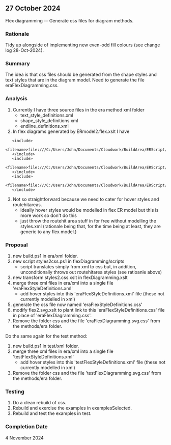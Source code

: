 
## 27 October 2024
Flex diagramming -- Generate css files for diagram methods.   

### Rationale
Tidy up alongside of implementing new even-odd fill colours (see change log 28-Oct-2024).

### Summary
The idea is that css files should be generated from the shape styles and text styles that are in the diagram model.
Need to generate the file eraFlexDiagramming.css.

### Analysis

1. Currently I have three source files in the era method xml folder 
   + text_style_definitions.xml
   + shape_style_definitions.xml
   + endline_definitions.xml
2. In flex diagrams generated by ERmodel2.flex.xslt I have
```
   <include>
      <filename>file:///C:/Users/John/Documents/Cloudwork/BuildArea/ERScript/scripts/../flexDiagramming/methods/era/xml/text_style_definitions.xml</filename>
   </include>
   <include>
      <filename>file:///C:/Users/John/Documents/Cloudwork/BuildArea/ERScript/scripts/../flexDiagramming/methods/era/xml/shape_style_definitions.xml</filename>
   </include>
   <include>
      <filename>file:///C:/Users/John/Documents/Cloudwork/BuildArea/ERScript/scripts/../flexDiagramming/methods/era/xml/endline_style_definitions.xml</filename>
   </include>
```
3. Not so straightforward because we need to cater for hover styles and routehitareas.
   + ideally hover styles would be modelled in flex ER model but this is more work so don't do this
   + just throw the routehit area stuff in for free without modelling the styles.xml 
     (rationale being that, for the time being at least, they are generic to any flex model.)

### Proposal
1. new build.ps1 in era/xml folder.
2. new script styles2css.ps1 in flexDiagramming/scripts
   + script translates simply from xml to css but, in addition, unconditionally throws out routehitarea styles (see ratioanle above)
3. new transform styles2.css.xslt in flexDiagramming.xslt
4. merge three xml files in era/xml into a single file 'eraFlexStyleDefinitions.xml'
   + add hover styles into this 'eraFlexStyleDefinitions.xml' file (these not currently modelled in xml) 
5. generate the css file now named 'eraFlexStyleDefinitions.css'
6. modify flex2.svg.xslt to plant link to this 'eraFlexStyleDefinitions.css' file in place of 'eraFlexDiagramming.css'.
7. Remove the folder css and the file 'eraFlexDiagramming.svg.css' from the methods/era folder. 

Do the same again for the test method:
1. new build.ps1 in test/xml folder.
4. merge three xml files in era/xml into a single file 'testFlexStyleDefinitions.xml'
   + add hover styles into this 'testFlexStyleDefinitions.xml' file (these not currently modelled in xml) 
7. Remove the folder css and the file 'testFlexDiagramming.svg.css' from the methods/era folder. 

### Testing
1. Do a clean rebuild of css.
2. Rebuild and exercise the examples in examplesSelected.
3. Rebuild and test the examples in test.

### Completion Date
4 November 2024

